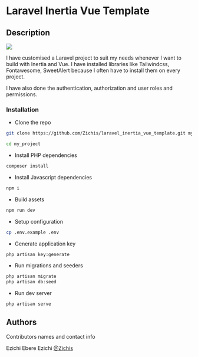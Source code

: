 # Laravel Inertia Vue Template

## Description
![]('https://res-console.cloudinary.com/dpsib4tp3/thumbnails/v1/image/upload/v1726955046/bGFyYXZlbF9pbmVydGlhX3Z1ZV90ZW1wbGF0ZV9oNndlZTA=/drilldown')

I have customised a Laravel project to suit my needs whenever I want to build with Inertia and Vue. I have installed libraries like Tailwindcss, Fontawesome, SweetAlert because I often have to install them on every project.

I have also done the authentication, authorization and user roles and permissions.

### Installation

* Clone the repo
```sh
git clone https://github.com/Zichis/laravel_inertia_vue_template.git my_project

cd my_project
```
* Install PHP dependencies
```sh
composer install
```

* Install Javascript dependencies
```sh
npm i
```

* Build assets
```sh
npm run dev
```

* Setup configuration
```sh
cp .env.example .env
```

* Generate application key
```sh
php artisan key:generate
```

* Run migrations and seeders
```sh
php artisan migrate
php artisan db:seed
```

* Run dev server
```sh
php artisan serve
```

## Authors

Contributors names and contact info

Ezichi Ebere Ezichi
[@Zichis](https://twitter.com/Zichis)
